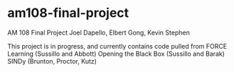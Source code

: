 # am108-final-project
AM 108 Final Project
Joel Dapello, Elbert Gong, Kevin Stephen

This project is in progress, and currently contains code pulled from
FORCE Learning (Sussillo and Abbott)
Opening the Black Box (Sussillo and Barak)
SINDy (Brunton, Proctor, Kutz)
